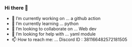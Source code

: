 ### Hi there 👋


- 🔭 I’m currently working on ... a github action
- 🌱 I’m currently learning ...   python
- 👯 I’m looking to collaborate on ... Web dev
- 🤔 I’m looking for help with ... yaml module
- 📫 How to reach me: ... Discord ID : 381166482572181505 

